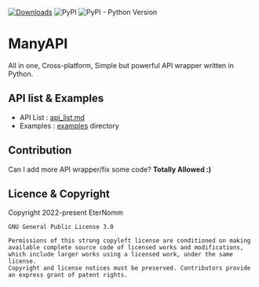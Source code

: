 [![Downloads](https://static.pepy.tech/personalized-badge/manyapi?period=total&units=international_system&left_color=grey&right_color=green&left_text=Downloads)](https://pepy.tech/project/manyapi)
![PyPI](https://img.shields.io/pypi/v/manyapi?label=PyPI%20Version&logo=pypi)
![PyPI - Python Version](https://img.shields.io/pypi/pyversions/manyapi?label=Python%20Version&logo=python)

# ManyAPI
All in one, Cross-platform, Simple but powerful API wrapper written in Python.

## API list & Examples
- API List : [api_list.md](https://github.com/EterNomm/ManyAPI/blob/main/api_list.md)
- Examples : [examples](https://github.com/EterNomm/ManyAPI/tree/main/examples) directory

## Contribution
Can I add more API wrapper/fix some code? **Totally Allowed :)**

## Licence & Copyright
Copyright 2022-present EterNomm
```
GNU General Public License 3.0

Permissions of this strong copyleft license are conditioned on making available complete source code of licensed works and modifications,
which include larger works using a licensed work, under the same license. 
Copyright and license notices must be preserved. Contributors provide an express grant of patent rights.
```
